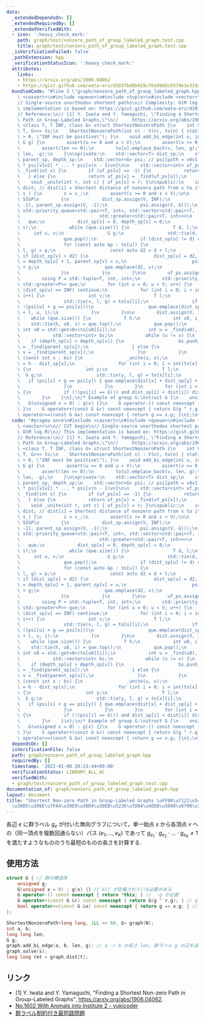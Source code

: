 ```yaml
---
data:
  _extendedDependsOn: []
  _extendedRequiredBy: []
  _extendedVerifiedWith:
  - icon: ':heavy_check_mark:'
    path: graph/test/nonzero_path_of_group_labeled_graph.test.cpp
    title: graph/test/nonzero_path_of_group_labeled_graph.test.cpp
  _isVerificationFailed: false
  _pathExtension: hpp
  _verificationStatusIcon: ':heavy_check_mark:'
  attributes:
    links:
    - https://arxiv.org/abs/1906.04062
    - https://gist.github.com/wata-orz/d3037bd0b919c76dd9ddc0379e1e3192
  bundledCode: "#line 2 \"graph/nonzero_path_of_group_labeled_graph.hpp\"\n#include\
    \ <cassert>\n#include <queue>\n#include <tuple>\n#include <vector>\n\n// CUT begin\n\
    // Single-source unorthodox shortest paths\n// Complexity: O(M log M)\n// This\
    \ implementation is based on: https://gist.github.com/wata-orz/d3037bd0b919c76dd9ddc0379e1e3192\n\
    // Reference:\n// [1] Y. Iwata and Y. Yamaguchi, \"Finding a Shortest Non-zero\
    \ Path in Group-Labeled Graphs,\"\n//     https://arxiv.org/abs/1906.04062\ntemplate\
    \ <class T, T INF, class G> struct ShortestNonzeroPath {\n    int V;\n    std::vector<std::vector<std::tuple<int,\
    \ T, G>>> to;\n    ShortestNonzeroPath(int n) : V(n), to(n) { static_assert(INF\
    \ > 0, \"INF must be positive\"); }\n    void add_bi_edge(int u, int v, T len,\
    \ G g) {\n        assert(u >= 0 and u < V);\n        assert(v >= 0 and v < V);\n\
    \        assert(len >= 0);\n        to[u].emplace_back(v, len, g);\n        to[v].emplace_back(u,\
    \ len, -g);\n    }\n\nprivate:\n    std::vector<T> dist_sp;\n    std::vector<int>\
    \ parent_sp, depth_sp;\n    std::vector<G> psi; // psi[path = v0v1...vn] = psi[v0v1]\
    \ * psi[v1v2] * ... * psi[v(n - 1)vn]\n\n    std::vector<int> uf_ps;\n    int\
    \ _find(int x) {\n        if (uf_ps[x] == -1) {\n            return x;\n     \
    \   } else {\n            return uf_ps[x] = _find(uf_ps[x]);\n        }\n    }\n\
    \    void _unite(int r, int c) { uf_ps[c] = r; }\n\npublic:\n    int s;\n    std::vector<T>\
    \ dist; // dist[i] = Shortest distance of nonzero path from s to i\n    void solve(int\
    \ s_) {\n        s = s_;\n        assert(s >= 0 and s < V);\n\n        // Solve\
    \ SSSP\n        {\n            dist_sp.assign(V, INF);\n            depth_sp.assign(V,\
    \ -1), parent_sp.assign(V, -1);\n            psi.assign(V, G());\n           \
    \ std::priority_queue<std::pair<T, int>, std::vector<std::pair<T, int>>,\n   \
    \                             std::greater<std::pair<T, int>>>\n             \
    \   que;\n            dist_sp[s] = 0, depth_sp[s] = 0;\n            que.emplace(0,\
    \ s);\n            while (que.size()) {\n                T d, l;\n           \
    \     int u, v;\n                G g;\n                std::tie(d, u) = que.top();\n\
    \                que.pop();\n                if (dist_sp[u] != d) continue;\n\
    \                for (const auto &p : to[u]) {\n                    std::tie(v,\
    \ l, g) = p;\n                    const auto d2 = d + l;\n                   \
    \ if (dist_sp[v] > d2) {\n                        dist_sp[v] = d2, depth_sp[v]\
    \ = depth_sp[u] + 1, parent_sp[v] = u,\n                        psi[v] = psi[u]\
    \ + g;\n                        que.emplace(d2, v);\n                    }\n \
    \               }\n            }\n        }\n\n        uf_ps.assign(V, -1);\n\
    \        using P = std::tuple<T, int, int>;\n        std::priority_queue<P, std::vector<P>,\
    \ std::greater<P>> que;\n        for (int u = 0; u < V; u++) {\n            if\
    \ (dist_sp[u] == INF) continue;\n            for (int i = 0; i < int(to[u].size());\
    \ i++) {\n                int v;\n                T l;\n                G g;\n\
    \                std::tie(v, l, g) = to[u][i];\n                if (u < v and\
    \ !(psi[u] + g == psi[v]))\n                    que.emplace(dist_sp[u] + dist_sp[v]\
    \ + l, u, i);\n            }\n        }\n\n        dist.assign(V, INF);\n    \
    \    while (que.size()) {\n            T h;\n            int u0, i;\n        \
    \    std::tie(h, u0, i) = que.top();\n            que.pop();\n            const\
    \ int v0 = std::get<0>(to[u0][i]);\n            int u = _find(u0), v = _find(v0);\n\
    \            std::vector<int> bs;\n            while (u != v) {\n            \
    \    if (depth_sp[u] > depth_sp[v]) {\n                    bs.push_back(u), u\
    \ = _find(parent_sp[u]);\n                } else {\n                    bs.push_back(v),\
    \ v = _find(parent_sp[v]);\n                }\n            }\n            for\
    \ (const int x : bs) {\n                _unite(u, x);\n                dist[x]\
    \ = h - dist_sp[x];\n                for (int i = 0; i < int(to[x].size()); i++)\
    \ {\n                    int y;\n                    T l;\n                  \
    \  G g;\n                    std::tie(y, l, g) = to[x][i];\n                 \
    \   if (psi[x] + g == psi[y]) { que.emplace(dist[x] + dist_sp[y] + l, x, i); }\n\
    \                }\n            }\n        }\n        for (int i = 0; i < V; i++)\
    \ {\n            if (!(psi[i] == G()) and dist_sp[i] < dist[i]) dist[i] = dist_sp[i];\n\
    \        }\n    }\n};\n/* Example of group G:\nstruct G {\n    unsigned g;\n \
    \   G(unsigned x = 0) : g(x) {}\n    G operator-() const noexcept { return *this;\
    \ }\n    G operator+(const G &r) const noexcept { return G(g ^ r.g); }\n    bool\
    \ operator==(const G &x) const noexcept { return g == x.g; }\n};\n*/\n"
  code: "#pragma once\n#include <cassert>\n#include <queue>\n#include <tuple>\n#include\
    \ <vector>\n\n// CUT begin\n// Single-source unorthodox shortest paths\n// Complexity:\
    \ O(M log M)\n// This implementation is based on: https://gist.github.com/wata-orz/d3037bd0b919c76dd9ddc0379e1e3192\n\
    // Reference:\n// [1] Y. Iwata and Y. Yamaguchi, \"Finding a Shortest Non-zero\
    \ Path in Group-Labeled Graphs,\"\n//     https://arxiv.org/abs/1906.04062\ntemplate\
    \ <class T, T INF, class G> struct ShortestNonzeroPath {\n    int V;\n    std::vector<std::vector<std::tuple<int,\
    \ T, G>>> to;\n    ShortestNonzeroPath(int n) : V(n), to(n) { static_assert(INF\
    \ > 0, \"INF must be positive\"); }\n    void add_bi_edge(int u, int v, T len,\
    \ G g) {\n        assert(u >= 0 and u < V);\n        assert(v >= 0 and v < V);\n\
    \        assert(len >= 0);\n        to[u].emplace_back(v, len, g);\n        to[v].emplace_back(u,\
    \ len, -g);\n    }\n\nprivate:\n    std::vector<T> dist_sp;\n    std::vector<int>\
    \ parent_sp, depth_sp;\n    std::vector<G> psi; // psi[path = v0v1...vn] = psi[v0v1]\
    \ * psi[v1v2] * ... * psi[v(n - 1)vn]\n\n    std::vector<int> uf_ps;\n    int\
    \ _find(int x) {\n        if (uf_ps[x] == -1) {\n            return x;\n     \
    \   } else {\n            return uf_ps[x] = _find(uf_ps[x]);\n        }\n    }\n\
    \    void _unite(int r, int c) { uf_ps[c] = r; }\n\npublic:\n    int s;\n    std::vector<T>\
    \ dist; // dist[i] = Shortest distance of nonzero path from s to i\n    void solve(int\
    \ s_) {\n        s = s_;\n        assert(s >= 0 and s < V);\n\n        // Solve\
    \ SSSP\n        {\n            dist_sp.assign(V, INF);\n            depth_sp.assign(V,\
    \ -1), parent_sp.assign(V, -1);\n            psi.assign(V, G());\n           \
    \ std::priority_queue<std::pair<T, int>, std::vector<std::pair<T, int>>,\n   \
    \                             std::greater<std::pair<T, int>>>\n             \
    \   que;\n            dist_sp[s] = 0, depth_sp[s] = 0;\n            que.emplace(0,\
    \ s);\n            while (que.size()) {\n                T d, l;\n           \
    \     int u, v;\n                G g;\n                std::tie(d, u) = que.top();\n\
    \                que.pop();\n                if (dist_sp[u] != d) continue;\n\
    \                for (const auto &p : to[u]) {\n                    std::tie(v,\
    \ l, g) = p;\n                    const auto d2 = d + l;\n                   \
    \ if (dist_sp[v] > d2) {\n                        dist_sp[v] = d2, depth_sp[v]\
    \ = depth_sp[u] + 1, parent_sp[v] = u,\n                        psi[v] = psi[u]\
    \ + g;\n                        que.emplace(d2, v);\n                    }\n \
    \               }\n            }\n        }\n\n        uf_ps.assign(V, -1);\n\
    \        using P = std::tuple<T, int, int>;\n        std::priority_queue<P, std::vector<P>,\
    \ std::greater<P>> que;\n        for (int u = 0; u < V; u++) {\n            if\
    \ (dist_sp[u] == INF) continue;\n            for (int i = 0; i < int(to[u].size());\
    \ i++) {\n                int v;\n                T l;\n                G g;\n\
    \                std::tie(v, l, g) = to[u][i];\n                if (u < v and\
    \ !(psi[u] + g == psi[v]))\n                    que.emplace(dist_sp[u] + dist_sp[v]\
    \ + l, u, i);\n            }\n        }\n\n        dist.assign(V, INF);\n    \
    \    while (que.size()) {\n            T h;\n            int u0, i;\n        \
    \    std::tie(h, u0, i) = que.top();\n            que.pop();\n            const\
    \ int v0 = std::get<0>(to[u0][i]);\n            int u = _find(u0), v = _find(v0);\n\
    \            std::vector<int> bs;\n            while (u != v) {\n            \
    \    if (depth_sp[u] > depth_sp[v]) {\n                    bs.push_back(u), u\
    \ = _find(parent_sp[u]);\n                } else {\n                    bs.push_back(v),\
    \ v = _find(parent_sp[v]);\n                }\n            }\n            for\
    \ (const int x : bs) {\n                _unite(u, x);\n                dist[x]\
    \ = h - dist_sp[x];\n                for (int i = 0; i < int(to[x].size()); i++)\
    \ {\n                    int y;\n                    T l;\n                  \
    \  G g;\n                    std::tie(y, l, g) = to[x][i];\n                 \
    \   if (psi[x] + g == psi[y]) { que.emplace(dist[x] + dist_sp[y] + l, x, i); }\n\
    \                }\n            }\n        }\n        for (int i = 0; i < V; i++)\
    \ {\n            if (!(psi[i] == G()) and dist_sp[i] < dist[i]) dist[i] = dist_sp[i];\n\
    \        }\n    }\n};\n/* Example of group G:\nstruct G {\n    unsigned g;\n \
    \   G(unsigned x = 0) : g(x) {}\n    G operator-() const noexcept { return *this;\
    \ }\n    G operator+(const G &r) const noexcept { return G(g ^ r.g); }\n    bool\
    \ operator==(const G &x) const noexcept { return g == x.g; }\n};\n*/\n"
  dependsOn: []
  isVerificationFile: false
  path: graph/nonzero_path_of_group_labeled_graph.hpp
  requiredBy: []
  timestamp: '2022-01-08 20:23:44+09:00'
  verificationStatus: LIBRARY_ALL_AC
  verifiedWith:
  - graph/test/nonzero_path_of_group_labeled_graph.test.cpp
documentation_of: graph/nonzero_path_of_group_labeled_graph.hpp
layout: document
title: "Shortest Non-zero Path in Group-Labeled Graphs \uFF08\u7121\u5411\u30B0\u30E9\
  \u30D5\u306E\u7FA4\u30E9\u30D9\u30EB\u5236\u7D04\u4ED8\u304D\u6700\u77ED\u8DEF\uFF09"
---
```


各辺 $e$ に群ラベル $g_e$ が付いた無向グラフについて，単一始点 $s$ から各頂点 $v$ への（同一頂点を複数回通らない）パス $(e_1, \dots, e_K)$ であって $g_{e_1} \cdot g_{e_2} \cdot \dots \cdot g_{e_K} \neq 1$ を満たすようなもののうち最短のものの長さを計算する．

## 使用方法

```cpp
struct G { // 群の構造体
    unsigned g;
    G(unsigned x = 0) : g(x) {} // G() が定義されている必要がある
    G operator-() const noexcept { return *this; } //  -g が必要
    G operator+(const G &r) const noexcept { return G(g ^ r.g); } // g_1 + g_2 が必要
    bool operator==(const G &x) const noexcept { return g == x.g; } // g_1 = g_2 が必要
};

ShortestNonzeroPath<long long, 1LL << 60, G> graph(N);
int a, b;
long long len;
G g;
graph.add_bi_edge(a, b, len, g); // a -> b の長さ len, 群ラベル g の辺を追加（b -> a に通ると -g）
graph.solve(s);
long long ret = graph.dist[t];
```

## リンク

- [1] Y. Iwata and Y. Yamaguchi, "Finding a Shortest Non-zero Path in Group-Labeled Graphs", https://arxiv.org/abs/1906.04062.
- [No.1602 With Animals into Institute 2 - yukicoder](https://yukicoder.me/problems/no/1602)
- [群ラベル制約付き最短路問題](https://ygussany.hatenablog.com/entry/2019/12/04/000000)
